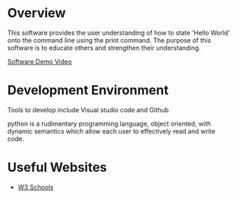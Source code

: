 # Overview

This software provides the user understanding of how to state 'Hello World' onto the command line using the print command.
The purpose of this software is to educate others and strengthen their understanding.

[Software Demo Video](https://youtu.be/7ANuJTgghFo)

# Development Environment

Tools to develop include Visual studio code and Github

python is a rudimentary programming language, object oriented, with dynamic semantics which allow each user to effectively read and write code.

# Useful Websites

* [W3 Schools](https://www.w3schools.com/python/)
